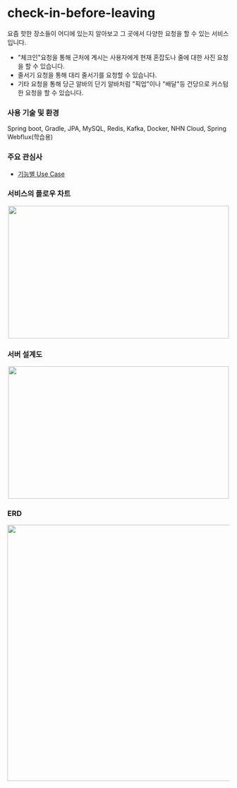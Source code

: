 # check-in-before-leaving
요즘 핫한 장소들이 어디에 있는지 알아보고 그 곳에서 다양한 요청을 할 수 있는 서비스입니다. 
  - "체크인"요청을 통해 근처에 계시는 사용자에게 현재 혼잡도나 줄에 대한 사진 요청을 할 수 있습니다.
  - 줄서기 요청을 통해 대리 줄서기를 요청할 수 있습니다. 
  - 기타 요청을 통해 당근 알바의 단기 알바처럼 "픽업"이나 "배달"등 건당으로 커스텀한 요청을 할 수 있습니다. 
### 사용 기술 및 환경
Spring boot, Gradle, JPA, MySQL, Redis, Kafka, Docker, NHN Cloud, Spring Webflux(학습용)

### 주요 관심사


- [기능별 Use Case](https://github.com/f-lab-edu/check-in-before-leaving.wiki.git)

 
### 서비스의 플로우 차트

<p align="center">
<img src="https://github.com/user-attachments/assets/76f05268-9a64-473c-9f90-24cca39babe9" width="500" height="300"/>
</p>

### 서버 설계도
<p align="center">
<img src="https://github.com/user-attachments/assets/4a9dbb34-2afc-4661-b9b1-90ac0757e8e0" width="500" height="300"/>
</p>

### ERD
<p align="center">
<img src="https://github.com/user-attachments/assets/0f282ee8-e734-4f56-992f-e5d52aadf2cd" width="550" height="580"/>
</p>




